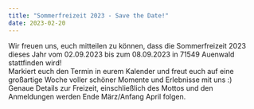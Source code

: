 ```yaml
---
title: "Sommerfreizeit 2023 - Save the Date!"
date: 2023-02-20
---
```

Wir freuen uns, euch mitteilen zu können, dass die Sommerfreizeit 2023 dieses Jahr vom 02.09.2023 bis zum 08.09.2023 in 71549 Auenwald stattfinden wird!  
Markiert euch den Termin in eurem Kalender und freut euch auf eine großartige Woche voller schöner Momente und Erlebnisse mit uns :)  
Genaue Details zur Freizeit, einschließlich des Mottos und den Anmeldungen werden Ende März/Anfang April folgen.